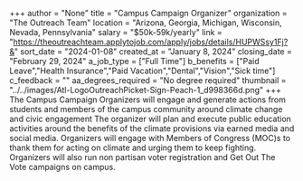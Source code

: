 +++
author = "None"
title = "Campus Campaign Organizer"
organization = "The Outreach Team"
location = "Arizona, Georgia, Michigan, Wisconsin, Nevada, Pennsylvania"
salary = "$50k-59k/yearly"
link = "https://theoutreachteam.applytojob.com/apply/jobs/details/HUPWSsy1Fj?&"
sort_date = "2024-01-08"
created_at = "January 8, 2024"
closing_date = "February 29, 2024"
a_job_type = ["Full Time"]
b_benefits = ["Paid Leave","Health Insurance","Paid Vacation","Dental","Vision","Sick time"]
c_feedback = ""
aa_degrees_required = "No degree required"
thumbnail = "../../images/Atl-LogoOutreachPicket-Sign-Peach-1_d998366d.png"
+++
The Campus Campaign Organizers will engage and generate actions from students and members of the campus community around climate change and civic engagement The organizer will plan and execute public education activities around the benefits of the climate provisions via earned media and social media. Organizers will engage with Members of Congress (MOC)s to thank them for acting on climate and urging them to keep fighting. Organizers will also run non partisan voter registration and Get Out The Vote campaigns on campus.